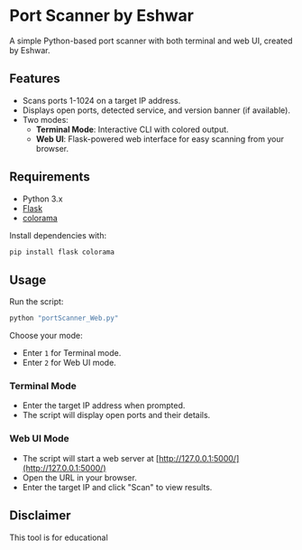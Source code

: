# Port Scanner by Eshwar

A simple Python-based port scanner with both terminal and web UI, created by Eshwar.

## Features

- Scans ports 1-1024 on a target IP address.
- Displays open ports, detected service, and version banner (if available).
- Two modes:
  - **Terminal Mode**: Interactive CLI with colored output.
  - **Web UI**: Flask-powered web interface for easy scanning from your browser.

## Requirements

- Python 3.x
- [Flask](https://pypi.org/project/Flask/)
- [colorama](https://pypi.org/project/colorama/)

Install dependencies with:
```sh
pip install flask colorama
```

## Usage

Run the script:
```sh
python "portScanner_Web.py"
```

Choose your mode:
- Enter `1` for Terminal mode.
- Enter `2` for Web UI mode.

### Terminal Mode

- Enter the target IP address when prompted.
- The script will display open ports and their details.

### Web UI Mode

- The script will start a web server at [http://127.0.0.1:5000/](http://127.0.0.1:5000/)
- Open the URL in your browser.
- Enter the target IP and click "Scan" to view results.

## Disclaimer

This tool is for educational
